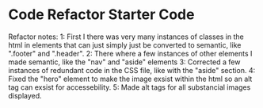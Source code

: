 # Code Refactor Starter Code

Refactor notes:
    1: First I there was very many instances of classes in the html in elements that can just simply just be converted to semantic, like ".footer" and ".header".
    2: There where a few instances of other elements I made semantic, like the "nav" and "aside" elements
    3: Corrected a few instances of redundant code in the CSS file, like with the "aside" section.
    4: Fixed the "hero" element to make the image exsist within the html so an alt tag can exsist for accessebility.
    5: Made alt tags for all substancial images displayed.